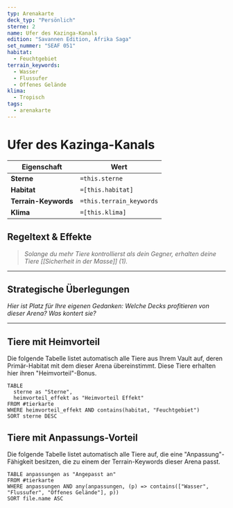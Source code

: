 ```yaml
---
typ: Arenakarte
deck_typ: "Persönlich"
sterne: 2
name: Ufer des Kazinga-Kanals
edition: "Savannen Edition, Afrika Saga"
set_nummer: "SEAF 051"
habitat:
  - Feuchtgebiet
terrain_keywords:
  - Wasser
  - Flussufer
  - Offenes Gelände
klima:
  - Tropisch
tags:
  - arenakarte
---
```


# Ufer des Kazinga-Kanals

| Eigenschaft | Wert |
|---|---|
| **Sterne** | `=this.sterne` |
| **Habitat** | `=[this.habitat]` |
| **Terrain-Keywords** | `=this.terrain_keywords` |
| **Klima** | `=[this.klima]` |

## Regeltext & Effekte

> *Solange du mehr Tiere kontrollierst als dein Gegner, erhalten deine Tiere [[Sicherheit in der Masse]] (1).*

---
## Strategische Überlegungen

*Hier ist Platz für Ihre eigenen Gedanken: Welche Decks profitieren von dieser Arena? Was kontert sie?*

---
## Tiere mit Heimvorteil

Die folgende Tabelle listet automatisch alle Tiere aus Ihrem Vault auf, deren Primär-Habitat mit dem dieser Arena übereinstimmt. Diese Tiere erhalten hier ihren "Heimvorteil"-Bonus.

```dataview
TABLE
  sterne as "Sterne",
  heimvorteil_effekt as "Heimvorteil Effekt"
FROM #tierkarte
WHERE heimvorteil_effekt AND contains(habitat, "Feuchtgebiet")
SORT sterne DESC
```

## Tiere mit Anpassungs-Vorteil

Die folgende Tabelle listet automatisch alle Tiere auf, die eine "Anpassung"-Fähigkeit besitzen, die zu einem der Terrain-Keywords dieser Arena passt.

``` dataview
TABLE anpassungen as "Angepasst an"
FROM #tierkarte
WHERE anpassungen AND any(anpassungen, (p) => contains(["Wasser", "Flussufer", "Offenes Gelände"], p))
SORT file.name ASC
